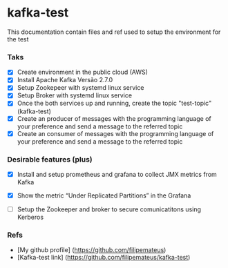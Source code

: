 # kafka-test
This documentation contain files and ref used to setup the environment for the test

### Taks

- [x] Create environment in the public cloud (AWS)
- [x] Install Apache Kafka Versão 2.7.0
- [x] Setup Zookepeer with systemd linux service 
- [x] Setup Broker with systemd linux service
- [x] Once the both services up and running, create the topic "test-topic" (kafka-test)
- [x] Create an producer of messages with the programming language of your preference and send a message to the referred topic
- [x] Create an consumer of messages with the programming language of your preference and send a message to the referred topic

### Desirable features (plus)

- [x] Install and setup prometheus and grafana to collect JMX metrics from Kafka
- [x] Show the metric “Under Replicated Partitions” in the Grafana
- [ ] Setup the Zookeeper and broker to secure comunicatitons using Kerberos


###

### Refs

- [My github profile] (https://github.com/filipemateus)
- [Kafka-test link] (https://github.com/filipemateus/kafka-test)
